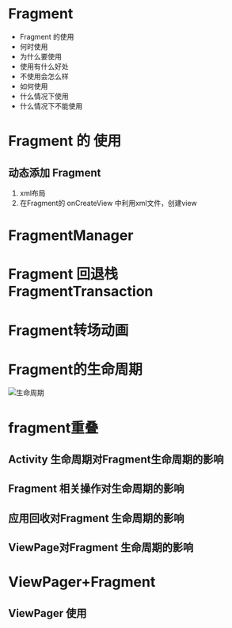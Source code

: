 # Fragment
- Fragment 的使用
- 何时使用
- 为什么要使用
- 使用有什么好处
- 不使用会怎么样
- 如何使用
- 什么情况下使用
- 什么情况下不能使用

# Fragment 的 使用
## 动态添加 Fragment
1. xml布局
2. 在Fragment的 onCreateView 中利用xml文件，创建view


# FragmentManager

# Fragment 回退栈 FragmentTransaction
# Fragment转场动画
# Fragment的生命周期
![生命周期](https://developer.android.google.cn/images/fragment_lifecycle.png?hl=zh_cn)
# fragment重叠

## Activity 生命周期对Fragment生命周期的影响
## Fragment 相关操作对生命周期的影响
## 应用回收对Fragment 生命周期的影响
## ViewPage对Fragment 生命周期的影响

# ViewPager+Fragment
## ViewPager 使用



